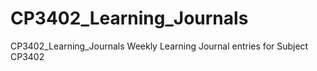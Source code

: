 # CP3402_Learning_Journals
CP3402_Learning_Journals Weekly Learning Journal entries for Subject CP3402
